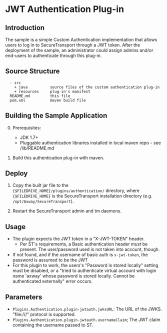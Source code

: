 JWT Authentication Plug-in
==================================

Introduction
------------

The sample is a simple Custom Authentication implementation that 
allows users to log in to SecureTransport through a JWT token.
After the deployment of the sample, an administrator could assign
admins and/or end-users to authenticate through this plug-in.

Source Structure
----------------

      - src
        + java          source files of the custom authentication plug-in
        + resources     plug-in's manifest
      README.md         this file
      pom.xml           maven build file


Building the Sample Application
-------------------------------
0.  Prerequisites:
    *   JDK 1.7+
    *   Pluggable authentication libraries installed in local maven repo
            - see /lib/README.md

1.  Build this authentication plug-in with maven.


Deploy
------

1.  Copy the built jar file to the  
    `{$FILEDRIVE_HOME}/plugins/authentication/` directory, where
    `{$FILEDRIVE_HOME}` is the SecureTransport installation
    directory (e.g. `/opt/Axway/SecureTransport`).
  
2.  Restart the SecureTransport admin and tm daemons.

Usage
-----

* The plugin expects the JWT token in a "X-JWT-TOKEN" header.  
  * Per ST's requirements, a Basic authentication header *must* be present. The user/password used is not taken into account, though.
* If not found, and if the username of basic auth is `x-jwt-token`, the password is assumed to be the JWT
* For this plugin to work, the users's "Password is stored locally" setting must be disabled, or a "tried to authenticate virtual account with login name 'axway' whose password is stored locally. Cannot be authenticated externally" error occurs.

Parameters
----------

- `Plugins.Authentication.plugin-jwtauth.jwksURL`: The URL of the JWKS. "file:///" protocol is supported.
- `Plugins.Authentication.plugin-jwtauth.usernameClaim`; The JWT claim containing the username passed to ST.